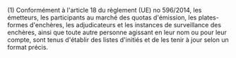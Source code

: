 (1) Conformément à l'article 18 du règlement (UE) no 596/2014, les émetteurs, les participants au marché des quotas d'émission, les plates-formes d'enchères, les adjudicateurs et les instances de surveillance des enchères, ainsi que toute autre personne agissant en leur nom ou pour leur compte, sont tenus d'établir des listes d'initiés et de les tenir à jour selon un format précis.
